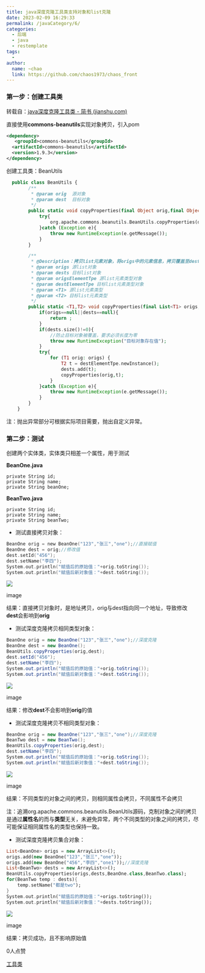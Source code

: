 ```yaml
---
title: java深度克隆工具类支持对象和list克隆
date: 2023-02-09 16:29:33
permalink: /javaCategory/6/
categories:
  - 后端
  - java
  - restemplate
tags:
  - 
author: 
  name: ~chao
  link: https://github.com/chaos1973/chaos_front
---
```

### **第一步：创建工具类**

转载自：[java深度克隆工具类 - 简书 (jianshu.com)](https://www.jianshu.com/p/3fb51d9332a9)

直接使用**commons-beanutils**实现对象拷贝，引入pom

```xml
<dependency>    
   <groupId>commons-beanutils</groupId> 
  <artifactId>commons-beanutils</artifactId>    
  <version>1.9.3</version>
</dependency>
```

创建工具类：BeanUtils

```php
  public class BeanUtils {
        /**
         * @param orig  源对象
         * @param dest  目标对象
         */
        public static void copyProperties(final Object orig,final Object dest){
            try{
                org.apache.commons.beanutils.BeanUtils.copyProperties(dest, orig);
            }catch (Exception e){
                throw new RuntimeException(e.getMessage());
            }
        }

        /**
         * @Description：拷贝list元素对象，将origs中的元素信息，拷贝覆盖至dests中
         * @param origs 源list对象
         * @param dests 目标list对象
         * @param origsElementTpe 源list元素类型对象
         * @param destElementTpe 目标list元素类型对象
         * @param <T1> 源list元素类型
         * @param <T2> 目标list元素类型
         */
        public static <T1,T2> void copyProperties(final List<T1> origs, final List<T2> dests, Class<T1> origsElementTpe, Class<T2> destElementTpe){
            if(origs==null||dests==null){
                return ;
            }
            if(dests.size()!=0){
                //防止目标对象被覆盖，要求必须长度为零
                throw new RuntimeException("目标对象存在值");
            }
            try{
                for (T1 orig: origs) {
                    T2 t = destElementTpe.newInstance();
                    dests.add(t);
                    copyProperties(orig,t);
                }
            }catch (Exception e){
                throw new RuntimeException(e.getMessage());
            }
        }
    }

```

注：抛出异常部分可根据实际项目需要，抛出自定义异常。

### **第二步：测试**

创建两个实体类，实体类只相差一个属性，用于测试

**BeanOne.java**

```tsx
private String id;
private String name;
private String beanOne;
```

**BeanTwo.java**

```tsx
private String id;
private String name;
private String beanTwo;
```

- 测试直接拷贝对象：

```swift
BeanOne orig = new BeanOne("123","张三","one");//直接赋值
BeanOne dest = orig;//修改值
dest.setId("456");
dest.setName("李四");
System.out.println("赋值后的原始值："+orig.toString());
System.out.println("赋值后新对象值："+dest.toString());
```

![](//upload-images.jianshu.io/upload_images/14314871-7d642a14b87a6c9a.png?imageMogr2/auto-orient/strip|imageView2/2/w/503/format/webp)

image

结果：直接拷贝对象时，是地址拷贝，orig与dest指向同一个地址，导致修改**dest**会影响到**orig**

- 测试深度克隆拷贝相同类型对象：

```csharp
BeanOne orig = new BeanOne("123","张三","one");//深度克隆
BeanOne dest = new BeanOne();
BeanUtils.copyProperties(orig,dest);
dest.setId("456");
dest.setName("李四");
System.out.println("赋值后的原始值："+orig.toString());
System.out.println("赋值后新对象值："+dest.toString());
```

![](//upload-images.jianshu.io/upload_images/14314871-dd084b16c13ec1d5.png?imageMogr2/auto-orient/strip|imageView2/2/w/466/format/webp)

image

结果：修改**dest**不会影响到**orig**的值

- 测试深度克隆拷贝不相同类型对象：

```csharp
BeanOne orig = new BeanOne("123","张三","one");//深度克隆
BeanTwo dest = new BeanTwo();
BeanUtils.copyProperties(orig,dest);
dest.setName("李四");
System.out.println("赋值后的原始值："+orig.toString());
System.out.println("赋值后新对象值："+dest.toString());
```

![](//upload-images.jianshu.io/upload_images/14314871-4132f82761b606e4.png?imageMogr2/auto-orient/strip|imageView2/2/w/445/format/webp)

image

结果：不同类型的对象之间的拷贝，则相同属性会拷贝，不同属性不会拷贝

注：追溯org.apache.commons.beanutils.BeanUtils源码，克制对象之间的拷贝是通过**属性名**的而与**类型**无关，未避免异常，两个不同类型的对象之间的拷贝，尽可能保证相同属性名的类型也保持一致。

- 测试深度克隆拷贝集合对象：

```dart
List<BeanOne> origs = new ArrayList<>();
origs.add(new BeanOne("123","张三","one"));
origs.add(new BeanOne("456","李四","one1"));//深度克隆
List<BeanTwo> dests = new ArrayList<>();
BeanUtils.copyProperties(origs,dests,BeanOne.class,BeanTwo.class);
for(BeanTwo temp : dests){    
    temp.setName("都是two");
}
System.out.println("赋值后的原始值："+origs.toString());
System.out.println("赋值后新对象值："+dests.toString());
```

![](//upload-images.jianshu.io/upload_images/14314871-5cf637e27d001437.png?imageMogr2/auto-orient/strip|imageView2/2/w/843/format/webp)

image

结果：拷贝成功，且不影响原始值

0人点赞

[工具类](https://www.jianshu.com/nb/46007942)
